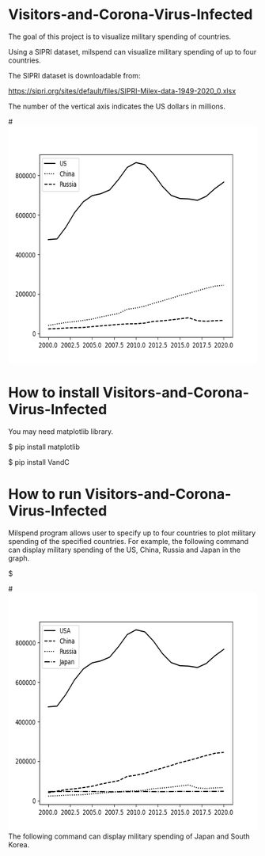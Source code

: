# Visitors-and-Corona-Virus-Infected

The goal of this project is to visualize military spending of countries.

Using a SIPRI dataset, milspend can visualize military spending of up to four countries.

The SIPRI dataset is downloadable from:

https://sipri.org/sites/default/files/SIPRI-Milex-data-1949-2020_0.xlsx

The number of the vertical axis indicates the US dollars in millions.

#<img src='https://github.com/ytakefuji/defense/raw/main/result.png' width=640 height=480>

# How to install Visitors-and-Corona-Virus-Infected
You may need matplotlib library.

$ pip install matplotlib

$ pip install VandC

# How to run Visitors-and-Corona-Virus-Infected
Milspend program allows user to specify up to four countries to plot military spending of the specified countries.
For example, the following command can display military spending of the US, China, Russia and Japan in the graph.

$ 

#<img src='https://github.com/ytakefuji/defense/raw/main/uscnrujp.png' height=480 width=640>
The following command can display military spending of Japan and South Korea.

